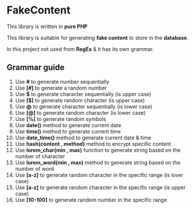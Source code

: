# FakeContent

This library is written in **pure PHP**

This library is suitable for generating **fake content** to store in the **database**.

In this project not used from **RegEx** & it has its own grammar.

## Grammar guide

1. Use **#** to generate number sequentially
2. Use **[#]** to generate a random number
3. Use **$** to generate character sequentially (is upper case)
4. Use **[$]** to generate random character (is upper case)
5. Use **@** to generate character sequentially (is lower case)
6. Use **[@]** to generate random character (is lower case)
7. Use **[%]** to generate random symbols
8. Use **date()** method to generate current date
9. Use **time()** method to generate current time
10. Use **date_time()** method to generate current date & time
11. Use **hash(content , method)** method to encrypt specific content
12. Use **lorem_char(min , max)** function to generate string based on the number of character
13. Use **lorem_word(min , max)** method to generate string based on the number of word
14. Use **[a-z]** to generate random character in the specific range (is lover case)
15. Use **[a-z]** to generate random character in the specific range (is upper case)
16. Use **[10-100]** to generate random number in the specific range